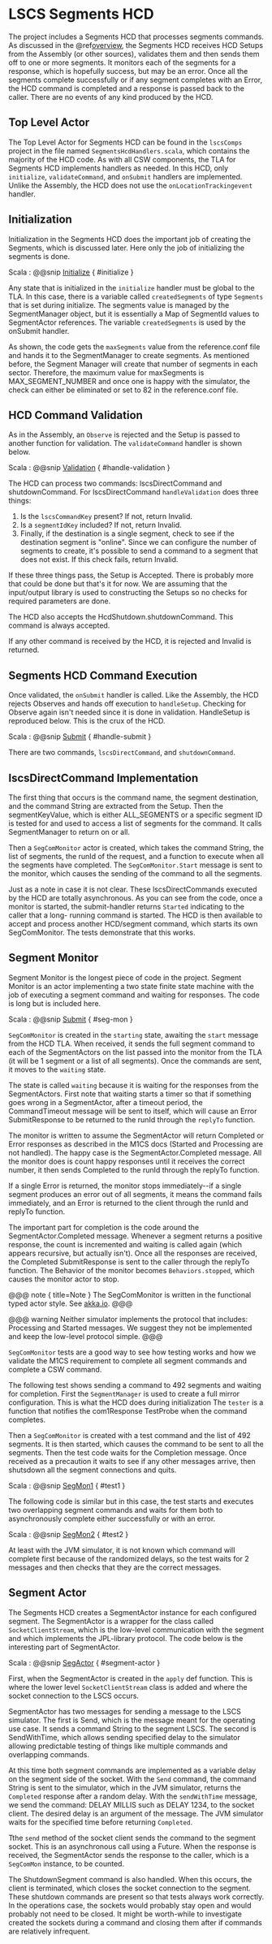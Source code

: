 # LSCS Segments HCD

The project includes a Segments HCD that processes segments commands. As discussed in the @ref[overview](index.md), the Segments HCD
receives HCD Setups from the Assembly (or other sources), validates them and then sends them off to one or more segments. It
monitors each of the segments for a response, which is hopefully success, but may be an error.  Once all the segments complete
successfully or if any segment completes with an Error, the HCD command is completed and a response is passed back to the caller.
There are no events of any kind produced by the HCD.

## Top Level Actor

The Top Level Actor for Segments HCD can be found in the `lscsComps` project in the file named `SegmentsHcdHandlers.scala`,
which contains the majority of the HCD code. As with all CSW components, the TLA for Segments HCD implements handlers as needed. 
In this HCD, only `initialize`, `validateCommand`, and `onSubmit` handlers are implemented.  Unlike the Assembly,
the HCD does not use the `onLocationTrackingevent` handler.

## Initialization
Initialization in the Segments HCD does the important job of creating the Segments, which is discussed later. Here
only the job of initializing the segments is done.

Scala
: @@snip [Initialize]($lscs.base$/lscsComps/src/main/scala/m1cs/segments/hcd/SegmentsHcdHandlers.scala) { #initialize }

Any state that is initialized in the `initialize` handler must be global to the TLA. In this case, there is a 
variable called `createdSegments` of type `Segments` that is set during initialize. The segments value is managed 
by the SegmentManager object, but it is essentially a Map of SegmentId values to SegmentActor references. The 
variable `createdSegments` is used by the onSubmit handler.

As shown, the code gets the `maxSegments` value from the reference.conf file and hands it to the SegmentManager to create segments. 
As mentioned before, the Segment Manager will create that number of segments in each sector.  Therefore, the maximum value for
maxSegments is MAX_SEGMENT_NUMBER and once one is happy with the simulator, the check can either be eliminated or
set to 82 in the reference.conf file.

## HCD Command Validation

As in the Assembly, an `Observe` is rejected and the Setup is passed to another function for validation.
The `validateCommand` handler is shown below.

Scala
: @@snip [Validation]($lscs.base$/lscsComps/src/main/scala/m1cs/segments/hcd/SegmentsHcdHandlers.scala) { #handle-validation }

The HCD can process two commands: lscsDirectCommand and shutdownCommand. For lscsDirectCommand `handleValidation` does three things:

1. Is the `lscsCommandKey` present?  If not, return Invalid.
2. Is a `segmentIdKey` included?  If not, return Invalid.
3. Finally, if the destination is a single segment, check to see if the destination segment is "online".  Since we can 
configure the number of segments to create, it's possible to send a command to a segment that does not exist. 
If this check fails, return Invalid.

If these three things pass, the Setup is Accepted.  There is probably more that could be done but that's it for now.
We are assuming that the input/output library is used to constructing the Setups so no checks for required parameters
are done.

The HCD also accepts the HcdShutdown.shutdownCommand. This command is always accepted.

If any other command is received by the HCD, it is rejected and Invalid is returned.

## Segments HCD Command Execution
Once validated, the `onSubmit` handler is called. Like the Assembly, the HCD rejects Observes and hands off
execution to `handleSetup`. Checking for Observe again isn't needed since it is done in validation. 
HandleSetup is reproduced below.  This is the crux of the HCD.

Scala
: @@snip [Submit]($lscs.base$/lscsComps/src/main/scala/m1cs/segments/hcd/SegmentsHcdHandlers.scala) { #handle-submit }

There are two commands, `lscsDirectCommand`, and `shutdownCommand`.

## lscsDirectCommand Implementation
The first thing that occurs is the command name, the segment destination, and the command String are extracted from the
Setup. Then the segmentKeyValue, which is either ALL_SEGMENTS or a specific segment ID is tested for and used
to access a list of segments for the command. It calls SegmentManager to return on or all.

Then a `SegComMonitor` actor is created, which takes the command String, the list of segments, the runId of
the request, and a function to execute when all the segments have completed. The `SegComMonitor.Start` message is 
sent to the monitor, which causes the sending of the command to all the segments.

Just as a note in case it is not clear. These lscsDirectCommands executed by the HCD are totally asynchronous. As you can see
from the code, once a monitor is started, the submit-handler returns `Started` indicating to the caller that a long-
running command is started. The HCD is then available to accept and process another HCD/segment command, which starts
its own SegComMonitor. The tests demonstrate that this works.

## Segment Monitor
Segment Monitor is the longest piece of code in the project. Segment Monitor is an actor implementing a two state
finite state machine with the job of executing a segment command and waiting for responses. The code is long but is included here.

Scala
: @@snip [Submit]($lscs.base$/lscsComps/src/main/scala/m1cs/segments/hcd/SegComMonitor.scala) { #seg-mon }

`SegComMonitor` is created in the `starting` state, awaiting the `start` message from the HCD TLA. When received, it sends the full segment
command to each of the SegmentActors on the list passed into the monitor from the TLA (it will be 1 segment or a list of all segments). 
Once the commands are sent, it moves to the `waiting` state.

The state is called `waiting` because it is waiting for the responses from the SegmentActors. First note that waiting starts
a timer so that if something goes wrong in a SegmentActor, after a timeout period, the CommandTimeout message will be sent
to itself, which will cause an Error SubmitResponse to be returned to the runId through the `replyTo` function.

The monitor is written to assume the SegmentActor will return Completed or Error responses as described in the M1CS docs
(Started and Processing are not handled). The happy case is the SegmentActor.Completed message. All the monitor does is 
count happy responses until it receives the correct number, it then sends Completed to the runId through the replyTo 
function. 

If a single Error is returned, the monitor stops immediately--if a single segment produces an error out of all segments,
it means the command fails immediately, and an Error is returned to the client through the runId and replyTo function.

The important part for completion is the code around the SegmentActor.Completed message. Whenever a segment returns a positive response, the
count is incremented and waiting is called again (which appears recursive, but actually isn't). Once all the responses are received, 
the Completed SubmitResponse is sent to the caller through the replyTo function. The Behavior of the monitor 
becomes `Behaviors.stopped`, which causes the monitor actor to stop.

@@@ note { title=Note }
The SegComMonitor is written in the functional typed actor style. See [akka.io](https://doc.akka.io/docs/akka/current/typed/index.html).
@@@

@@@ warning
Neither simulator implements the protocol that includes: Processing and Started messages. We suggest they not be implemented
and keep the low-level protocol simple.
@@@

`SegComMonitor` tests are a good way to see how testing works and how we validate the M1CS requirement to complete all
segment commands and complete a CSW command.

The following test shows sending a command to 492 segments and waiting for completion.  First the `SegmentManager` is used
to create a full mirror configuration.  This is what the HCD does during initialization  The `tester` is a function that
notifies the com1Response TestProbe when the command completes.

Then a `SegComMonitor` is created with a test command and the list of 492 segments. It is then started, which causes the
command to be sent to all the segments.  Then the test code waits for the Completion message.  Once received as a precaution
it waits to see if any other messages arrive, then shutsdown all the segment connections and quits.

Scala
: @@snip [SegMon1]($lscs.base$/lscsComps/src/test/scala/m1cs/segments/hcd/SegComMonitorTests.scala) { #test1 }

The following code is similar but in this case, the test starts and executes two overlapping segment commands and waits for them both
to asynchronously complete either successfully or with an error.  

Scala
: @@snip [SegMon2]($lscs.base$/lscsComps/src/test/scala/m1cs/segments/hcd/SegComMonitorTests.scala) { #test2 }

At least with the JVM simulator, it is not known which command will complete first because of the randomized delays, 
so the test waits for 2 messages and then checks that they are the correct messages.

## Segment Actor
The Segments HCD creates a SegmentActor instance for each configured segment. The SegmentActor
is a wrapper for the class called `SocketClientStream`, which is the low-level communication with the segment
and which implements the JPL-library protocol.  The code below is the interesting part of SegmentActor.

Scala
: @@snip [SegActor]($lscs.base$/lscsComps/src/main/scala/m1cs/segments/hcd/SegmentActor.scala) { #segment-actor }

First, when the SegmentActor is created in the `apply` def function. This is where the lower level `SocketClientStream`
class is added and where the socket connection to the LSCS occurs.

SegmentActor has two messages for sending a message to the LSCS simulator. The first is Send, which is the message
meant for the operating use case. It sends a command String to the segment LSCS.  The second is SendWithTime, which allows 
sending specified delay to the simulator allowing predictable testing of things like multiple commands and overlapping commands.

At this time both segment commands are implemented as a variable delay on the segment side of the socket. With
the `Send` command, the command String is sent to the simulator, which in the JVM simulator, returns the `Completed` response
after a random delay.  With the `sendWithTime` message, we send the
command: DELAY MILLIS such as DELAY 1234, to the socket client. The desired delay is an argument of the message. The
JVM simulator waits for the specified time before returning `Completed`.

Tthe `send` method of the socket client sends the command to the segment socket. This is an asynchronous call using a Future. 
When the response is received, the SegmentActor sends the response to the caller, which is a `SegComMon` instance, to be counted.

The ShutdownSegment command is also handled. When this occurs, the client is terminated, which closes the socket
connection to the segment. These shutdown commands are present so that tests always work correctly. In the
operations case, the sockets would probably stay open and would probably not need to be closed. It might be
worth-while to investigate created the sockets during a command and closing them after if commands are relatively
infrequent.